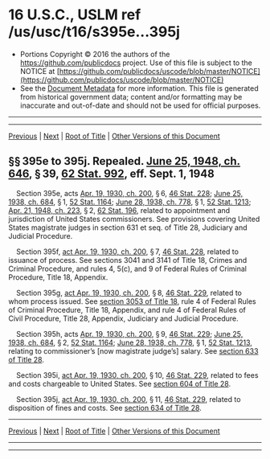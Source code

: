---
---

# 16 U.S.C., USLM ref /us/usc/t16/s395e...395j

* Portions Copyright © 2016 the authors of the https://github.com/publicdocs project.
  Use of this file is subject to the NOTICE at [https://github.com/publicdocs/uscode/blob/master/NOTICE](https://github.com/publicdocs/uscode/blob/master/NOTICE)
* See the [Document Metadata](././../../../../..//README.md) for more information.
  This file is generated from historical government data; content and/or formatting may be inaccurate and out-of-date and should not be used for official purposes.

----------
----------

[Previous](./../../../../..//us/usc/t16/ch1/schXLI/m__us_usc_t16_s395d.md) | [Next](./../../../../..//us/usc/t16/ch1/schXLI/m__us_usc_t16_s396.md) | [Root of Title](./../../../../../) | [Other Versions of this Document](https://publicdocs.github.io/go/links?ns=uslm&ref=%2Fus%2Fusc%2Ft16%2Fs395e...395j)

## §§ 395e to 395j. Repealed. [June 25, 1948, ch. 646][/us/act/1948-06-25/ch646], § 39, [62 Stat. 992][/us/stat/62/992], eff. Sept. 1, 1948

    Section 395e, acts [Apr. 19, 1930, ch. 200][/us/act/1930-04-19/ch200], § 6, [46 Stat. 228][/us/stat/46/228]; [June 25, 1938, ch. 684][/us/act/1938-06-25/ch684], § 1, [52 Stat. 1164][/us/stat/52/1164]; [June 28, 1938, ch. 778][/us/act/1938-06-28/ch778], § 1, [52 Stat. 1213][/us/stat/52/1213]; [Apr. 21, 1948, ch. 223][/us/act/1948-04-21/ch223], § 2, [62 Stat. 196][/us/stat/62/196], related to appointment and jurisdiction of United States commissioners. See provisions covering United States magistrate judges in section 631 et seq. of Title 28, Judiciary and Judicial Procedure.

    Section 395f, [act Apr. 19, 1930, ch. 200][/us/act/1930-04-19/ch200], § 7, [46 Stat. 228][/us/stat/46/228], related to issuance of process. See sections 3041 and 3141 of Title 18, Crimes and Criminal Procedure, and rules 4, 5(c), and 9 of Federal Rules of Criminal Procedure, Title 18, Appendix.

    Section 395g, [act Apr. 19, 1930, ch. 200][/us/act/1930-04-19/ch200], § 8, [46 Stat. 229][/us/stat/46/229], related to whom process issued. See [section 3053 of Title 18][/us/usc/t18/s3053], rule 4 of Federal Rules of Criminal Procedure, Title 18, Appendix, and rule 4 of Federal Rules of Civil Procedure, Title 28, Appendix, Judiciary and Judicial Procedure.

    Section 395h, acts [Apr. 19, 1930, ch. 200][/us/act/1930-04-19/ch200], § 9, [46 Stat. 229][/us/stat/46/229]; [June 25, 1938, ch. 684][/us/act/1938-06-25/ch684], § 2, [52 Stat. 1164][/us/stat/52/1164]; [June 28, 1938, ch. 778][/us/act/1938-06-28/ch778], § 1, [52 Stat. 1213][/us/stat/52/1213], relating to commissioner’s \[now magistrate judge’s\] salary. See [section 633 of Title 28][/us/usc/t28/s633].

    Section 395i, [act Apr. 19, 1930, ch. 200][/us/act/1930-04-19/ch200], § 10, [46 Stat. 229][/us/stat/46/229], related to fees and costs chargeable to United States. See [section 604 of Title 28][/us/usc/t28/s604].

    Section 395j, [act Apr. 19, 1930, ch. 200][/us/act/1930-04-19/ch200], § 11, [46 Stat. 229][/us/stat/46/229], related to disposition of fines and costs. See [section 634 of Title 28][/us/usc/t28/s634].

----------

[Previous](./../../../../..//us/usc/t16/ch1/schXLI/m__us_usc_t16_s395d.md) | [Next](./../../../../..//us/usc/t16/ch1/schXLI/m__us_usc_t16_s396.md) | [Root of Title](./../../../../../) | [Other Versions of this Document](https://publicdocs.github.io/go/links?ns=uslm&ref=%2Fus%2Fusc%2Ft16%2Fs395e...395j)

----------
----------

[/us/act/1948-06-25/ch646]: https://publicdocs.github.io/go/links?ns=uslm&ref=%2Fus%2Fact%2F1948-06-25%2Fch646
[/us/stat/62/992]: https://publicdocs.github.io/go/links?ns=uslm&ref=%2Fus%2Fstat%2F62%2F992
[/us/act/1930-04-19/ch200]: https://publicdocs.github.io/go/links?ns=uslm&ref=%2Fus%2Fact%2F1930-04-19%2Fch200
[/us/stat/46/228]: https://publicdocs.github.io/go/links?ns=uslm&ref=%2Fus%2Fstat%2F46%2F228
[/us/act/1938-06-25/ch684]: https://publicdocs.github.io/go/links?ns=uslm&ref=%2Fus%2Fact%2F1938-06-25%2Fch684
[/us/stat/52/1164]: https://publicdocs.github.io/go/links?ns=uslm&ref=%2Fus%2Fstat%2F52%2F1164
[/us/act/1938-06-28/ch778]: https://publicdocs.github.io/go/links?ns=uslm&ref=%2Fus%2Fact%2F1938-06-28%2Fch778
[/us/stat/52/1213]: https://publicdocs.github.io/go/links?ns=uslm&ref=%2Fus%2Fstat%2F52%2F1213
[/us/act/1948-04-21/ch223]: https://publicdocs.github.io/go/links?ns=uslm&ref=%2Fus%2Fact%2F1948-04-21%2Fch223
[/us/stat/62/196]: https://publicdocs.github.io/go/links?ns=uslm&ref=%2Fus%2Fstat%2F62%2F196
[/us/act/1930-04-19/ch200]: https://publicdocs.github.io/go/links?ns=uslm&ref=%2Fus%2Fact%2F1930-04-19%2Fch200
[/us/stat/46/228]: https://publicdocs.github.io/go/links?ns=uslm&ref=%2Fus%2Fstat%2F46%2F228
[/us/act/1930-04-19/ch200]: https://publicdocs.github.io/go/links?ns=uslm&ref=%2Fus%2Fact%2F1930-04-19%2Fch200
[/us/stat/46/229]: https://publicdocs.github.io/go/links?ns=uslm&ref=%2Fus%2Fstat%2F46%2F229
[/us/usc/t18/s3053]: https://publicdocs.github.io/go/links?ns=uslm&ref=%2Fus%2Fusc%2Ft18%2Fs3053
[/us/act/1930-04-19/ch200]: https://publicdocs.github.io/go/links?ns=uslm&ref=%2Fus%2Fact%2F1930-04-19%2Fch200
[/us/stat/46/229]: https://publicdocs.github.io/go/links?ns=uslm&ref=%2Fus%2Fstat%2F46%2F229
[/us/act/1938-06-25/ch684]: https://publicdocs.github.io/go/links?ns=uslm&ref=%2Fus%2Fact%2F1938-06-25%2Fch684
[/us/stat/52/1164]: https://publicdocs.github.io/go/links?ns=uslm&ref=%2Fus%2Fstat%2F52%2F1164
[/us/act/1938-06-28/ch778]: https://publicdocs.github.io/go/links?ns=uslm&ref=%2Fus%2Fact%2F1938-06-28%2Fch778
[/us/stat/52/1213]: https://publicdocs.github.io/go/links?ns=uslm&ref=%2Fus%2Fstat%2F52%2F1213
[/us/usc/t28/s633]: https://publicdocs.github.io/go/links?ns=uslm&ref=%2Fus%2Fusc%2Ft28%2Fs633
[/us/act/1930-04-19/ch200]: https://publicdocs.github.io/go/links?ns=uslm&ref=%2Fus%2Fact%2F1930-04-19%2Fch200
[/us/stat/46/229]: https://publicdocs.github.io/go/links?ns=uslm&ref=%2Fus%2Fstat%2F46%2F229
[/us/usc/t28/s604]: https://publicdocs.github.io/go/links?ns=uslm&ref=%2Fus%2Fusc%2Ft28%2Fs604
[/us/act/1930-04-19/ch200]: https://publicdocs.github.io/go/links?ns=uslm&ref=%2Fus%2Fact%2F1930-04-19%2Fch200
[/us/stat/46/229]: https://publicdocs.github.io/go/links?ns=uslm&ref=%2Fus%2Fstat%2F46%2F229
[/us/usc/t28/s634]: https://publicdocs.github.io/go/links?ns=uslm&ref=%2Fus%2Fusc%2Ft28%2Fs634


